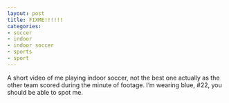 ```yaml
---
layout: post
title: FIXME!!!!!!
categories:
- soccer
- indoor
- indoor soccer
- sports
- sport
---
```


A short video of me playing indoor soccer, not the best one actually as the
other team scored during the minute of footage. I&#8217;m wearing blue, #22,
you should be able to spot me.
